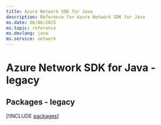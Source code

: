 ```yaml
---
title: Azure Network SDK for Java
description: Reference for Azure Network SDK for Java
ms.date: 06/06/2025
ms.topic: reference
ms.devlang: java
ms.service: network
---
```

# Azure Network SDK for Java - legacy
## Packages - legacy
[!INCLUDE [packages](network-index.md)]